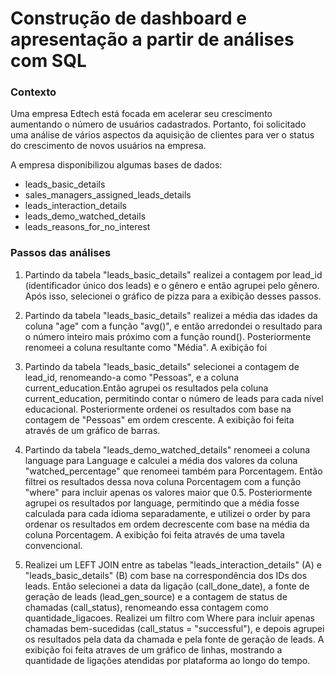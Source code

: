 # Construção de dashboard e apresentação a partir de análises com SQL

### Contexto
Uma empresa Edtech está focada em acelerar seu crescimento aumentando o número de usuários cadastrados. Portanto, foi solicitado uma análise de vários aspectos da aquisição de clientes para ver o status do crescimento de novos usuários na empresa.

A empresa disponibilizou algumas bases de dados:
* leads_basic_details
* sales_managers_assigned_leads_details
* leads_interaction_details
* leads_demo_watched_details
* leads_reasons_for_no_interest

### Passos das análises

1. Partindo da tabela "leads_basic_details" realizei a contagem por lead_id (identificador único dos leads) e o gênero e então agrupei pelo gênero. Após isso, selecionei o gráfico de pizza para a exibição desses passos.

2. Partindo da tabela "leads_basic_details" realizei a média das idades da coluna "age" com a função "avg()", e então arredondei o resultado para o número inteiro mais próximo com a função round(). Posteriormente renomeei a coluna resultante como "Média". A exibição foi 

3. Partindo da tabela "leads_basic_details" selecionei a contagem de lead_id, renomeando-a como "Pessoas", e a coluna current_education.Então agrupei os resultados pela coluna current_education, permitindo contar o número de leads para cada nível educacional. Posteriormente ordenei os resultados com base na contagem de "Pessoas" em ordem crescente. A exibição foi feita através de um gráfico de barras.

4. Partindo da tabela "leads_demo_watched_details" renomeei a coluna language para Language e calculei a média dos valores da coluna "watched_percentage" que renomeei também para Porcentagem. Então filtrei os resultados dessa nova coluna Porcentagem com a função "where" para incluir apenas os valores maior que 0.5. Posteriormente agrupei os resultados por language, permitindo que a média fosse calculada para cada idioma separadamente, e utilizei o order by para ordenar os resultados em ordem decrescente com base na média da coluna Porcentagem. A exibição foi feita através de uma tavela convencional.

5. Realizei um LEFT JOIN entre as tabelas "leads_interaction_details" (A) e "leads_basic_details" (B) com base na correspondência dos IDs dos leads. Então selecionei a data da ligação (call_done_date), a fonte de geração de leads (lead_gen_source) e a contagem de status de chamadas (call_status), renomeando essa contagem como quantidade_ligacoes. Realizei um filtro com Where para incluir apenas chamadas bem-sucedidas (call_status = "successful"), e depois agrupei os resultados pela data da chamada e pela fonte de geração de leads. A exibição foi feita atraves de um gráfico de linhas, mostrando a quantidade de ligações atendidas por plataforma ao longo do tempo.

